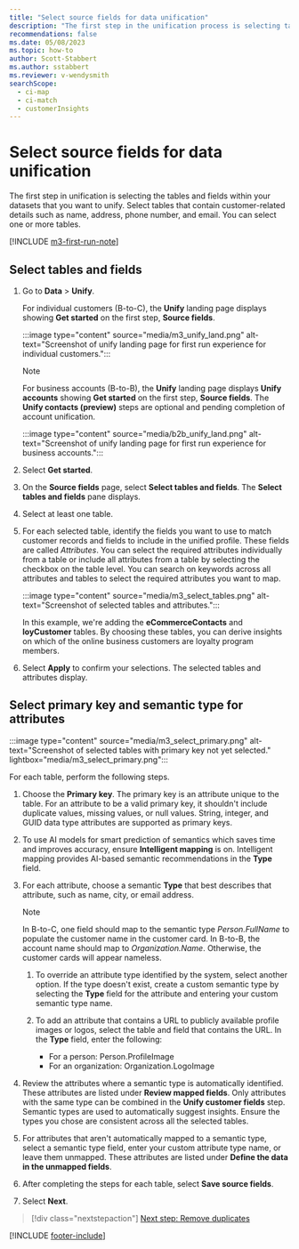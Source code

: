 ```yaml
---
title: "Select source fields for data unification"
description: "The first step in the unification process is selecting tables, attributes, primary keys, and semantic types to map data to the unified customer profile."
recommendations: false
ms.date: 05/08/2023
ms.topic: how-to
author: Scott-Stabbert
ms.author: sstabbert
ms.reviewer: v-wendysmith
searchScope: 
  - ci-map
  - ci-match
  - customerInsights
---
```


# Select source fields for data unification

The first step in unification is selecting the tables and fields within your datasets that you want to unify. Select tables that contain customer-related details such as name, address, phone number, and email. You can select one or more tables.

[!INCLUDE [m3-first-run-note](includes/m3-first-run-note.md)]

## Select tables and fields

1. Go to **Data** > **Unify**.

   For individual customers (B-to-C), the **Unify** landing page displays showing **Get started** on the first step, **Source fields**.

   :::image type="content" source="media/m3_unify_land.png" alt-text="Screenshot of unify landing page for first run experience for individual customers.":::

   > [!NOTE]
   > For business accounts (B-to-B), the **Unify** landing page displays **Unify accounts** showing **Get started** on the first step, **Source fields**. The **Unify contacts (preview)** steps are optional and pending completion of account unification.
   >
   >:::image type="content" source="media/b2b_unify_land.png" alt-text="Screenshot of unify landing page for first run experience for business accounts.":::

1. Select **Get started**.

1. On the **Source fields** page, select **Select tables and fields**. The **Select tables and fields** pane displays.

1. Select at least one table.

1. For each selected table, identify the fields you want to use to match customer records and fields to include in the unified profile. These fields are called *Attributes*. You can select the required attributes individually from a table or include all attributes from a table by selecting the checkbox on the table level. You can search on keywords across all attributes and tables to select the required attributes you want to map.

   :::image type="content" source="media/m3_select_tables.png" alt-text="Screenshot of selected tables and attributes.":::

   In this example, we're adding the **eCommerceContacts** and **loyCustomer** tables. By choosing these tables, you can derive insights on which of the online business customers are loyalty program members.

1. Select **Apply** to confirm your selections. The selected tables and attributes display.

## Select primary key and semantic type for attributes

   :::image type="content" source="media/m3_select_primary.png" alt-text="Screenshot of selected tables with primary key not yet selected." lightbox="media/m3_select_primary.png":::

For each table, perform the following steps.

1. Choose the **Primary key**. The primary key is an attribute unique to the table. For an attribute to be a valid primary key, it shouldn't include duplicate values, missing values, or null values. String, integer, and GUID data type attributes are supported as primary keys.

1. To use AI models for smart prediction of semantics which saves time and improves accuracy, ensure **Intelligent mapping** is on. Intelligent mapping provides AI-based semantic recommendations in the **Type** field.

1. For each attribute, choose a semantic **Type** that best describes that attribute, such as name, city, or email address.

   > [!NOTE]
   > In B-to-C, one field should map to the semantic type *Person.FullName* to populate the customer name in the customer card. In B-to-B, the account name should map to *Organization.Name*. Otherwise, the customer cards will appear nameless.

   1. To override an attribute type identified by the system, select another option. If the type doesn't exist, create a custom semantic type by selecting the **Type** field for the attribute and entering your custom semantic type name.

   1. To add an attribute that contains a URL to publicly available profile images or logos, select the table and field that contains the URL. In the **Type** field, enter the following:
      - For a person: Person.ProfileImage
      - For an organization: Organization.LogoImage

1. Review the attributes where a semantic type is automatically identified. These attributes are listed under **Review mapped fields**. Only attributes with the same type can be combined in the **Unify customer fields** step. Semantic types are used to automatically suggest insights. Ensure the types you chose are consistent across all the selected tables.

1. For attributes that aren't automatically mapped to a semantic type, select a semantic type field, enter your custom attribute type name, or leave them unmapped. These attributes are listed under **Define the data in the unmapped fields**.

1. After completing the steps for each table, select **Save source fields**.

1. Select **Next**.

> [!div class="nextstepaction"]
> [Next step: Remove duplicates](data-unification-duplicates.md)

[!INCLUDE [footer-include](includes/footer-banner.md)]
